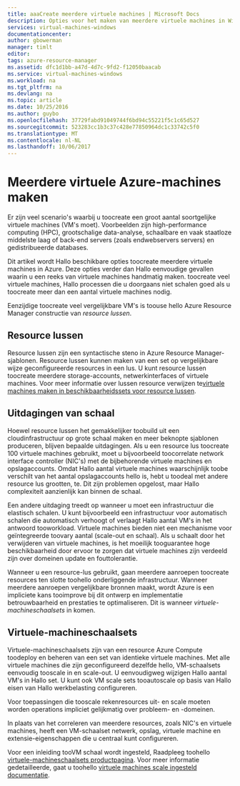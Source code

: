 ```yaml
---
title: aaaCreate meerdere virtuele machines | Microsoft Docs
description: Opties voor het maken van meerdere virtuele machines in Windows
services: virtual-machines-windows
documentationcenter: 
author: gbowerman
manager: timlt
editor: 
tags: azure-resource-manager
ms.assetid: dfc1d1bb-a47d-4d7c-9fd2-f12050baacab
ms.service: virtual-machines-windows
ms.workload: na
ms.tgt_pltfrm: na
ms.devlang: na
ms.topic: article
ms.date: 10/25/2016
ms.author: guybo
ms.openlocfilehash: 37729fabd91049744f6bd94c55221f5c1c65d527
ms.sourcegitcommit: 523283cc1b3c37c428e77850964dc1c33742c5f0
ms.translationtype: MT
ms.contentlocale: nl-NL
ms.lasthandoff: 10/06/2017
---
```

# <a name="create-multiple-azure-virtual-machines"></a>Meerdere virtuele Azure-machines maken
Er zijn veel scenario's waarbij u toocreate een groot aantal soortgelijke virtuele machines (VM's moet). Voorbeelden zijn high-performance computing (HPC), grootschalige data-analyse, schaalbare en vaak staatloze middelste laag of back-end servers (zoals endwebservers servers) en gedistribueerde databases.

Dit artikel wordt Hallo beschikbare opties toocreate meerdere virtuele machines in Azure. Deze opties verder dan Hallo eenvoudige gevallen waarin u een reeks van virtuele machines handmatig maken. toocreate veel virtuele machines, Hallo processen die u doorgaans niet schalen goed als u toocreate meer dan een aantal virtuele machines nodig.

Eenzijdige toocreate veel vergelijkbare VM's is toouse hello Azure Resource Manager constructie van *resource lussen*.

## <a name="resource-loops"></a>Resource lussen
Resource lussen zijn een syntactische steno in Azure Resource Manager-sjablonen. Resource lussen kunnen maken van een set op vergelijkbare wijze geconfigureerde resources in een lus. U kunt resource lussen toocreate meerdere storage-accounts, netwerkinterfaces of virtuele machines. Voor meer informatie over lussen resource verwijzen te[virtuele machines maken in beschikbaarheidssets voor resource lussen](https://azure.microsoft.com/documentation/templates/201-vm-copy-index-loops/).

## <a name="challenges-of-scale"></a>Uitdagingen van schaal
Hoewel resource lussen het gemakkelijker toobuild uit een cloudinfrastructuur op grote schaal maken en meer beknopte sjablonen produceren, blijven bepaalde uitdagingen. Als u een resource lus toocreate 100 virtuele machines gebruikt, moet u bijvoorbeeld toocorrelate network interface controller (NIC's) met de bijbehorende virtuele machines en opslagaccounts. Omdat Hallo aantal virtuele machines waarschijnlijk toobe verschilt van het aantal opslagaccounts hello is, hebt u toodeal met andere resource lus grootten, te. Dit zijn problemen opgelost, maar Hallo complexiteit aanzienlijk kan binnen de schaal.

Een andere uitdaging treedt op wanneer u moet een infrastructuur die elastisch schalen. U kunt bijvoorbeeld een infrastructuur voor automatisch schalen die automatisch verhoogt of verlaagt Hallo aantal VM's in het antwoord tooworkload. Virtuele machines bieden niet een mechanisme voor geïntegreerde toovary aantal (scale-out en schaal). Als u schaalt door het verwijderen van virtuele machines, is het moeilijk tooguarantee hoge beschikbaarheid door ervoor te zorgen dat virtuele machines zijn verdeeld zijn over domeinen update en fouttolerantie.

Wanneer u een resource-lus gebruikt, gaan meerdere aanroepen toocreate resources ten slotte toohello onderliggende infrastructuur. Wanneer meerdere aanroepen vergelijkbare bronnen maakt, wordt Azure is een impliciete kans tooimprove bij dit ontwerp en implementatie betrouwbaarheid en prestaties te optimaliseren. Dit is wanneer *virtuele-machineschaalsets* in komen.

## <a name="virtual-machine-scale-sets"></a>Virtuele-machineschaalsets
Virtuele-machineschaalsets zijn van een resource Azure Compute toodeploy en beheren van een set van identieke virtuele machines. Met alle virtuele machines die zijn geconfigureerd dezelfde hello, VM-schaalsets eenvoudig tooscale in en scale-out. U eenvoudigweg wijzigen Hallo aantal VM's in Hallo set. U kunt ook VM scale sets tooautoscale op basis van Hallo eisen van Hallo werkbelasting configureren.

Voor toepassingen die tooscale rekenresources uit- en scale moeten worden operations impliciet gelijkmatig over probleem- en -domeinen.

In plaats van het correleren van meerdere resources, zoals NIC's en virtuele machines, heeft een VM-schaalset netwerk, opslag, virtuele machine en extensie-eigenschappen die u centraal kunt configureren.

Voor een inleiding tooVM schaal wordt ingesteld, Raadpleeg toohello [virtuele-machineschaalsets productpagina](https://azure.microsoft.com/services/virtual-machine-scale-sets/). Voor meer informatie gedetailleerde, gaat u toohello [virtuele machines scale ingesteld documentatie](https://azure.microsoft.com/documentation/services/virtual-machine-scale-sets/).

